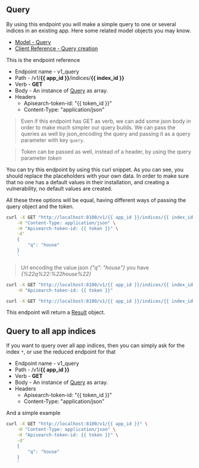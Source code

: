 ## Query

By using this endpoint you will make a simple query to one or several indices in
an existing app. Here some related model objects you may know.

- [Model - Query](/model.html#query)
- [Client Reference - Query creation](/client-reference/query-creation.html)

This is the endpoint reference

- Endpoint name - v1_query
- Path - /v1/**{{ app_id }}**/indices/**{{ index_id }}**
- Verb - **GET**
- Body - An instance of [Query](/model.html#query) as array.
- Headers
    - Apisearch-token-id: "{{ token_id }}" 
    - Content-Type: "application/json"
    
> Even if this endpoint has GET as verb, we can add some json body in order to
> make much simpler our query builds. We can pass the queries as well by
> json_encoding the query and passing it as a query parameter with key `query`.

> Token can be passed as well, instead of a header, by using the query parameter
> *token*

You can try this endpoint by using this curl snippet. As you can see, you should
replace the placeholders with your own data. In order to make sure that no one
has a default values in their installation, and creating a vulnerability, no
default values are created.

All these three options will be equal, having different ways of passing the
query object and the token.

```bash
curl -X GET "http://localhost:8100/v1/{{ app_id }}/indices/{{ index_id }}" \
    -H "Content-Type: application/json" \
    -H "Apisearch-token-id: {{ token }}" \
    -d'
    {
        "q": "house"
    }
    '
```

> Url encoding the value json *{"q": "house"}* you have *{%22q%22:%22house%22}*

```bash
curl -X GET "http://localhost:8100/v1/{{ app_id }}/indices/{{ index_id }}?query={%22q%22:%22house%22}" \
    -H "Apisearch-token-id: {{ token }}"
```

```bash
curl -X GET "http://localhost:8100/v1/{{ app_id }}/indices/{{ index_id }}?query={%22q%22:%22house%22}&token={{ token }}"
```

This endpoint will return a [Result](/model.html#result) object.

## Query to all app indices

If you want to query over all app indices, then you can simply ask for the index
`*`, or use the reduced endpoint for that

- Endpoint name - v1_query
- Path - /v1/**{{ app_id }}**
- Verb - **GET**
- Body - An instance of [Query](/model.html#query) as array.
- Headers
    - Apisearch-token-id: "{{ token_id }}" 
    - Content-Type: "application/json"
    
And a simple example

```bash
curl -X GET "http://localhost:8100/v1/{{ app_id }}" \
    -H "Content-Type: application/json" \
    -H "Apisearch-token-id: {{ token }}" \
    -d'
    {
        "q": "house"
    }
    '
```